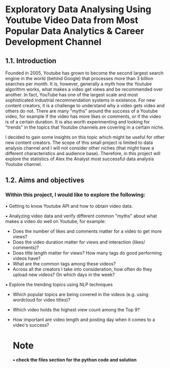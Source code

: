 # Exploratory Data Analysing Using Youtube Video Data from Most Popular Data Analytics & Career Development Channel

## 1.1. Introduction
Founded in 2005, Youtube has grown to become the second largest search engine in the world (behind Google) that processes more than 3 billion searches per month. It is, however, generally a myth how the Youtube algorithm works, what makes a video get views and be recommended over another. In fact, YouTube has one of the largest scale and most sophisticated industrial recommendation systems in existence. For new content creators, it is a challenge to understand why a video gets video and others do not. There are many "myths" around the success of a Youtube video, for example if the video has more likes or comments, or if the video is of a certain duration. It is also worth experimenting and looking for "trends" in the topics that Youtube channels are covering in a certain niche.

I decided to gain some insights on this topic which might be useful for other new content creators. The scope of this small project is limited to data analysis channel and I will not consider other niches (that might have a different characteristics and audience base). Therefore, in this project will explore the statistics of Alex the Analyst most successful data analysis Youtube channel.

## 1.2. Aims and objectives
### Within this project, I would like to explore the following:

▪ Getting to know Youtube API and how to obtain video data.

▪ Analyzing video data and verify different common "myths" about what makes a video do well on Youtube, for example: 

* Does the number of likes and comments matter for a video to get more views? 
* Does the video duration matter for views and interaction (likes/ comments)?
* Does title length matter for views? How many tags do good performing videos have? 
* What are the common tags among these videos? 
* Across all the creators I take into consideration, how often do they upload new videos? On which days in the week? 

▪ Explore the trending topics using NLP techniques 

* Which popular topics are being covered in the videos (e.g. using wordcloud for video titles)? 
* Which video holds the highest view count among the Top 9? 
* How important are video length and posting day when it comes to a video's success?

  # Note

  <b> ▪ check the files section for the python code and solution </b>
